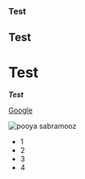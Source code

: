### Test
## Test
# Test



***Test***

[Google](https://google.com)

![pooya sabramooz](https://raw.githubusercontent.com/laravel/art/master/logo-lockup/5%20SVG/2%20CMYK/1%20Full%20Color/laravel-logolockup-cmyk-red.svg)

- 1
- 2
- 3
- 4

